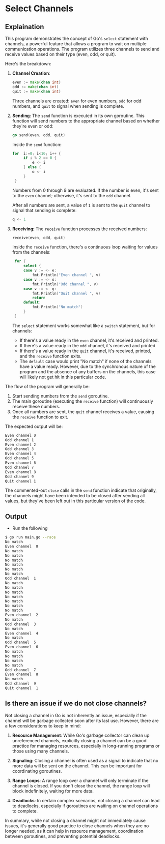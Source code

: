 # Select Channels

## Explaination

This program demonstrates the concept of Go's `select` statement with channels, a powerful feature that allows a program to wait on multiple communication operations. The program utilizes three channels to send and receive values based on their type (even, odd, or quit).

Here's the breakdown:

1. **Channel Creation**:

   ```go
   even := make(chan int)
   odd := make(chan int)
   quit := make(chan int)
   ```

   Three channels are created: `even` for even numbers, `odd` for odd numbers, and `quit` to signal when sending is complete.

2. **Sending**:
   The `send` function is executed in its own goroutine. This function will send numbers to the appropriate channel based on whether they're even or odd:

   ```go
   go send(even, odd, quit)
   ```

   Inside the `send` function:

   ```go
   for  i:=0; i<10; i++ {
        if i % 2 == 0 {
            e <- i
        } else {
            o <- i
        }
    }
   ```

   Numbers from 0 through 9 are evaluated. If the number is even, it's sent to the `even` channel; otherwise, it's sent to the `odd` channel.

   After all numbers are sent, a value of `1` is sent to the `quit` channel to signal that sending is complete:

   ```go
   q <- 1
   ```

3. **Receiving**:
   The `receive` function processes the received numbers:

    ```go
   receive(even, odd, quit)
   ```

   Inside the `receive` function, there's a continuous loop waiting for values from the channels:

   ```go
    for {
        select {
        case v := <- e:
            fmt.Println("Even channel ", v)
        case v := <- o:
            fmt.Println("Odd channel ", v)
        case v := <- q:
            fmt.Println("Quit channel ", v)
            return
        default:
            fmt.Println("No match")
        }
    }
    ```

   The `select` statement works somewhat like a `switch` statement, but for channels:

   - If there's a value ready in the `even` channel, it's received and printed.
   - If there's a value ready in the `odd` channel, it's received and printed.
   - If there's a value ready in the `quit` channel, it's received, printed, and the `receive` function exits.
   - The `default` case would print "No match" if none of the channels have a value ready. However, due to the synchronous nature of the program and the absence of any buffers on the channels, this case will likely not get hit in this particular code.

The flow of the program will generally be:

1. Start sending numbers from the `send` goroutine.
2. The main goroutine (executing the `receive` function) will continuously receive these numbers.
3. Once all numbers are sent, the `quit` channel receives a value, causing the `receive` function to exit.

The expected output will be:

```bash
Even channel 0
Odd channel 1
Even channel 2
Odd channel 3
Even channel 4
Odd channel 5
Even channel 6
Odd channel 7
Even channel 8
Odd channel 9
Quit channel 1
```

The commented-out `close` calls in the `send` function indicate that originally, the channels might have been intended to be closed after sending all values, but they've been left out in this particular version of the code.

## Output

- Run the following

```bash
$ go run main.go --race
No match
Even channel  0
No match
No match
No match
No match
No match
No match
Odd channel  1
No match
No match
No match
No match
No match
No match
No match
Even channel  2
No match
Odd channel  3
No match
Even channel  4
No match
Odd channel  5
Even channel  6
No match
No match
No match
No match
Odd channel  7
Even channel  8
No match
Odd channel  9
Quit channel  1
```

## Is there an issue if we do not close channels?

Not closing a channel in Go is not inherently an issue, especially if the channel will be garbage collected soon after its last use. However, there are a few considerations to keep in mind:

1. **Resource Management**: While Go's garbage collector can clean up unreferenced channels, explicitly closing a channel can be a good practice for managing resources, especially in long-running programs or those using many channels.

2. **Signaling**: Closing a channel is often used as a signal to indicate that no more data will be sent on the channel. This can be important for coordinating goroutines.

3. **Range Loops**: A range loop over a channel will only terminate if the channel is closed. If you don't close the channel, the range loop will block indefinitely, waiting for more data.

4. **Deadlocks**: In certain complex scenarios, not closing a channel can lead to deadlocks, especially if goroutines are waiting on channel operations to complete.

In summary, while not closing a channel might not immediately cause issues, it's generally good practice to close channels when they are no longer needed, as it can help in resource management, coordination between goroutines, and preventing potential deadlocks.
